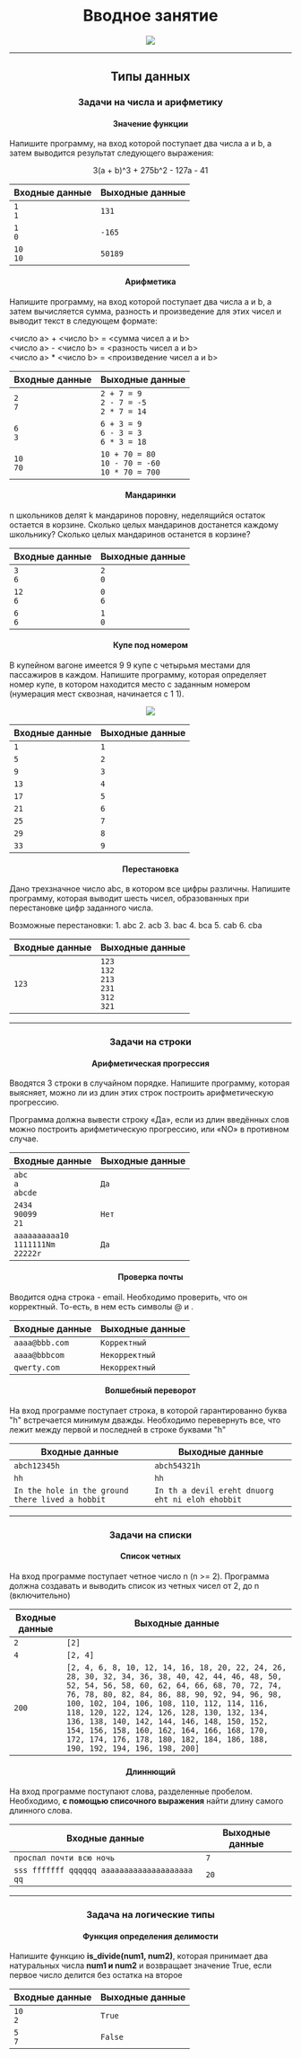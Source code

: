 <h1 align="center">Вводное занятие</h1>

<p align="center">
  <img src="https://s3.dualstack.us-east-2.amazonaws.com/pythondotorg-assets/media/community/logos/python-logo-only.png" align="center">
</p>
<hr>

<h2 align="center">Типы данных</h2>
<h3 align="center">Задачи на числа и арифметику</h3>
<h4 align="center">Значение функции</h4>
<p>Напишите программу, на вход которой поступает два числа a и b, а затем выводится результат следующего выражения:</p>
<p align="center">3(a + b)^3 + 275b^2 - 127a - 41</p>

Входные данные | Выходные данные
---------------|-----------------|
`1`<br>`1` | `131`
`1`<br>`0` | `-165`
`10`<br>`10` | `50189`

<h4 align="center">Арифметика</h4>
<p>Напишите программу, на вход которой поступает два числа a и b, а затем вычисляется сумма, разность и произведение для этих чисел и выводит текст в следующем формате:</p>
<число a> + <число b> = <сумма чисел a и b><br>
<число a> - <число b> = <разность чисел a и b><br>
<число a> * <число b> = <произведение чисел a и b>

Входные данные | Выходные данные
---------------|-----------------|
`2`<br>`7` | `2 + 7 = 9`<br>`2 - 7 = -5`<br>`2 * 7 = 14`
`6`<br>`3` | `6 + 3 = 9`<br>`6 - 3 = 3`<br>`6 * 3 = 18`
`10`<br>`70` | `10 + 70 = 80`<br>`10 - 70 = -60`<br>`10 * 70 = 700`

<h4 align="center">Мандаринки</h4>
<p>n школьников делят k мандаринов поровну, неделящийся остаток остается в корзине. Сколько целых мандаринов достанется каждому школьнику? Сколько целых мандаринов останется в корзине?</p>

Входные данные | Выходные данные
---------------|-----------------|
`3`<br>`6` | `2`<br>`0`
`12`<br>`6` | `0`<br>`6`
`6`<br>`6` | `1`<br>`0`

<h4 align="center">Купе под номером</h4>
<p>В купейном вагоне имеется 9 9 купе с четырьмя местами для пассажиров в каждом. Напишите программу, которая определяет номер купе, в котором находится место с заданным номером (нумерация мест сквозная, начинается с 1 1).</p>
<p align="center">
  <img src="https://ucarecdn.com/759a79a5-79d0-489a-8d2c-cc337483d2af/">
</p>

Входные данные | Выходные данные
---------------|-----------------|
`1` | `1`
`5` | `2`
`9` | `3`
`13` | `4`
`17` | `5`
`21` | `6`
`25` | `7`
`29` | `8`
`33` | `9`

<h4 align="center">Перестановка</h4>
<p>Дано трехзначное число abc, в котором все цифры различны. Напишите программу, которая выводит шесть чисел, образованных при перестановке цифр заданного числа.</p>
Возможные перестановки:
1. abc
2. acb
3. bac
4. bca
5. cab
6. cba

Входные данные | Выходные данные
---------------|-----------------|
`123` | `123`<br>`132`<br>`213`<br>`231`<br>`312`<br>`321`

<hr>

<h3 align="center">Задачи на строки</h3>
<h4 align="center">Арифметическая прогрессия</h4>
<p>Вводятся 3 строки в случайном порядке. Напишите программу, которая выясняет, можно ли из длин этих строк построить арифметическую прогрессию.</p>
<p>Программа должна вывести строку «Да», если из длин введённых слов можно построить арифметическую прогрессию, или «NO» в противном случае.</p>

Входные данные | Выходные данные
---------------|-----------------|
`abc`<br>`a`<br>`abcde` | `Да`
`2434`<br>`90099`<br>`21` | `Нет`
`aaaaaaaaaa10`<br>`1111111Nm`<br>`22222r` | `Да`

<h4 align="center">Проверка почты</h4>
<p>Вводится одна строка - email. Необходимо проверить, что он корректный. То-есть, в нем есть символы @ и .</p>

Входные данные | Выходные данные
---------------|-----------------|
`aaaa@bbb.com` | `Корректный`
`aaaa@bbbcom` | `Некорректный`
`qwerty.com` | `Некорректный`

<h4 align="center">Волшебный переворот</h4>
<p>На вход программе поступает строка, в которой гарантированно буква "h" встречается минимум дважды. Необходимо перевернуть все, что лежит между первой и последней в строке буквами "h"</p>

Входные данные | Выходные данные
---------------|-----------------|
`abch12345h` | `abch54321h`
`hh` | `hh`
`In the hole in the ground there lived a hobbit` | `In th a devil ereht dnuorg eht ni eloh ehobbit`

<hr>

<h3 align="center">Задачи на списки</h3>
<h4 align="center">Список четных</h4>
<p>На вход программе поступает четное число n (n >= 2). Программа должна создавать и выводить список из четных чисел от 2, до n (включительно)</p>

Входные данные | Выходные данные
---------------|-----------------|
`2` | `[2]`
`4` | `[2, 4]`
`200` | `[2, 4, 6, 8, 10, 12, 14, 16, 18, 20, 22, 24, 26, 28, 30, 32, 34, 36, 38, 40, 42, 44, 46, 48, 50, 52, 54, 56, 58, 60, 62, 64, 66, 68, 70, 72, 74, 76, 78, 80, 82, 84, 86, 88, 90, 92, 94, 96, 98, 100, 102, 104, 106, 108, 110, 112, 114, 116, 118, 120, 122, 124, 126, 128, 130, 132, 134, 136, 138, 140, 142, 144, 146, 148, 150, 152, 154, 156, 158, 160, 162, 164, 166, 168, 170, 172, 174, 176, 178, 180, 182, 184, 186, 188, 190, 192, 194, 196, 198, 200]`

<h4 align="center">Длиннющий</h4>
<p>На вход программе поступают слова, разделенные пробелом. Необходимо, <b>с помощью списочного выражения</b> найти длину самого длинного слова.</p>

Входные данные | Выходные данные
---------------|-----------------|
`проспал почти всю ночь` | `7`
`sss fffffff qqqqqq aaaaaaaaaaaaaaaaaaaa qq` | `20`

<hr>

<h3 align="center">Задача на логические типы</h3>
<h4 align="center">Функция определения делимости</h4>
<p>Напишите функцию <b>is_divide(num1, num2)</b>, которая принимает два натуральных числа <b>num1 и num2</b> и возвращает значение True, если первое число делится без остатка на второе</p>

Входные данные | Выходные данные
---------------|-----------------|
`10`<br>`2` | `True`
`5`<br>`7` | `False`
